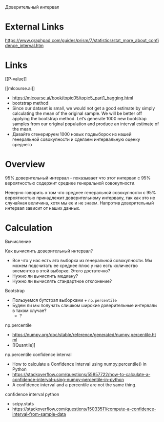Доверительный интервал


# External Links

https://www.graphpad.com/guides/prism/7/statistics/stat_more_about_confidence_interval.htm


# Links

[[P-value]]

[[mlcourse.ai]]
- https://mlcourse.ai/book/topic05/topic5_part1_bagging.html
- bootstrap method
- Since our dataset is small, we would not get a good estimate by simply calculating the mean of the original sample. We will be better off applying the bootstrap method. Let’s generate 1000 new bootstrap samples from our original population and produce an interval estimate of the mean.
- Давайте сгенерируем 1000 новых подвыборок из нашей генеральной совокупности и сделаем интервальную оценку среднего

# Overview

95% доверительный интервал - показывает что этот интервал с 95% вероятностью содержит среднее генеральной совокупности.

Неверно говорить о том что среднее генеральной совокупности с 95% вероятностью принадлежит доверительному интервалу, так как это не случайная величина, хотя мы ее и не знаем. Напротив доверительный интервал зависит от наших данных.


# Calculation

Вычисление

Как вычислить доверительный интервал?
- Все что у нас есть это выборка из генеральной совокупности. Мы можем подсчитать ее среднее плюс у нас есть количество элементов в этой выборке. Этого достаточно?
- Нужно ли вычислить медиану?
- Нужно ли вычислять стандартное отклонение?

Bootstrap
- Пользуемся бутстрап выборками + `np.percentile`
- Будем ли мы получать слишком широкие доверительные интервалы в таком случае?
	- ?

np.percentile
- https://numpy.org/doc/stable/reference/generated/numpy.percentile.html
- [[Quantile]]

np.percentile confidence interval
- How to calculate a Confidence Interval using numpy.percentile() in Python
- https://stackoverflow.com/questions/55857722/how-to-calculate-a-confidence-interval-using-numpy-percentile-in-python
- A confidence interval and a percentile are not the same thing.

confidence interval python
- scipy.stats
- https://stackoverflow.com/questions/15033511/compute-a-confidence-interval-from-sample-data